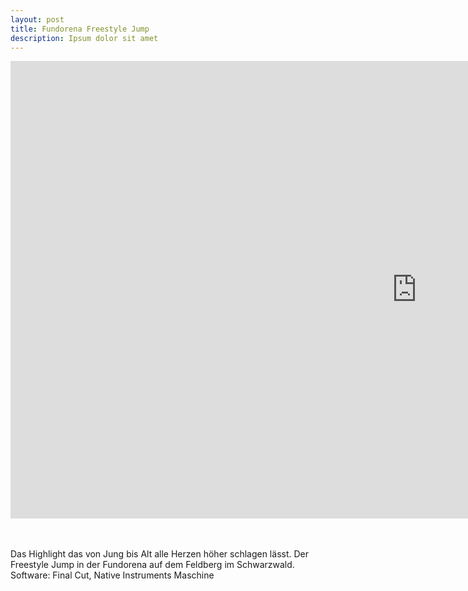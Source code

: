 ```yaml
---
layout: post
title: Fundorena Freestyle Jump
description: Ipsum dolor sit amet
---
```


<div class="video-container">
<iframe width="1300" height="732" src="https://www.youtube-nocookie.com/embed/CCJpUskjJVk?si=EuKQ9BPJbLE8cJIE" title="YouTube video player" frameborder="0" allow="accelerometer; autoplay; clipboard-write; encrypted-media; gyroscope; picture-in-picture; web-share" referrerpolicy="strict-origin-when-cross-origin" allowfullscreen></iframe>
</div>

<br><br>Das Highlight das von Jung bis Alt alle Herzen höher schlagen lässt. Der Freestyle Jump in der Fundorena auf dem Feldberg im Schwarzwald.<br>
Software: Final Cut, Native Instruments Maschine
